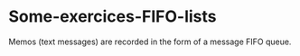 # Some-exercices-FIFO-lists
Memos (text messages) are recorded in the form of a message FIFO queue.
